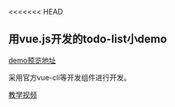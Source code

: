<<<<<<< HEAD
## 用vue.js开发的todo-list小demo

[demo预览地址](https://danielxh.github.io/vue-todo-list/)

采用官方vue-cli等开发组件进行开发。

[教学视频](http://www.jirengu.com/app/album/66)
